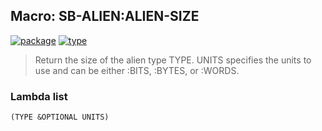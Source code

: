 ## Macro: SB-ALIEN:ALIEN-SIZE
[![package](https://img.shields.io/badge/Package-SB--ALIEN-5f9ea0.svg?style=social&colorA=999999)](../) [![type](https://img.shields.io/badge/Type-Macro-5f9ea0.svg?style=social&colorA=999999)](../#macro) 

> Return the size of the alien type TYPE. UNITS specifies the units to
> use and can be either :BITS, :BYTES, or :WORDS.

### Lambda list
```
(TYPE &OPTIONAL UNITS)
```
